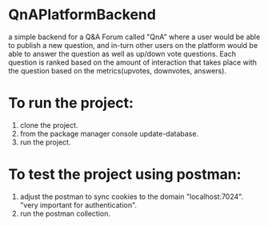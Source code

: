 # QnAPlatformBackend
a simple backend for a Q&A Forum called "QnA" where a user would be able to publish a new question, and in-turn other users on the platform would be able to answer the question as well as up/down vote questions. Each question is ranked based on the amount of interaction that takes place with the question based on the metrics(upvotes, downvotes, answers).

# To run the project:
  1. clone the project.
  2. from the package manager console update-database.
  3. run the project.
# To test the project using postman:
  1. adjust the postman to sync cookies to the domain "localhost:7024". "very important for authentication".
  2. run the postman collection.
